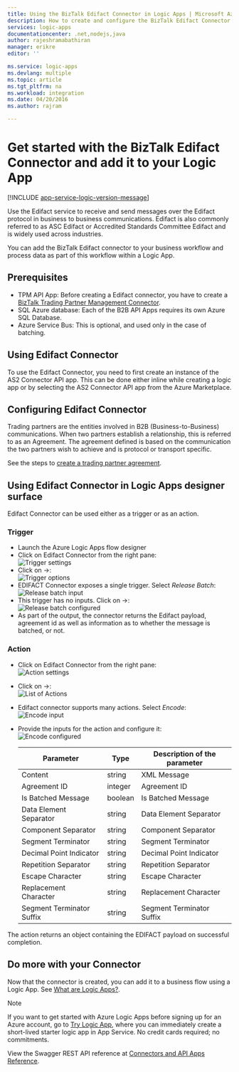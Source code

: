 ```yaml
---
title: Using the BizTalk Edifact Connector in Logic Apps | Microsoft Azure App Service
description: How to create and configure the BizTalk Edifact Connector or API app and use it in a logic app in Azure App Service
services: logic-apps
documentationcenter: .net,nodejs,java
author: rajeshramabathiran
manager: erikre
editor: ''

ms.service: logic-apps
ms.devlang: multiple
ms.topic: article
ms.tgt_pltfrm: na
ms.workload: integration
ms.date: 04/20/2016
ms.author: rajram

---
```

# Get started with the BizTalk Edifact Connector and add it to your Logic App
[!INCLUDE [app-service-logic-version-message](../../includes/app-service-logic-version-message.md)]

Use the Edifact service to receive and send messages over the Edifact protocol in business to business communications. Edifact is also commonly referred to as ASC Edifact or Accredited Standards Committee Edifact and is widely used across industries.

You can add the BizTalk Edifact connector to your business workflow and process data as part of this workflow within a Logic App. 

## Prerequisites
* TPM API App: Before creating a Edifact connector, you have to create a [BizTalk Trading Partner Management Connector](app-service-logic-connector-tpm.md).
* SQL Azure database: Each of the B2B API Apps requires its own Azure SQL Database.
* Azure Service Bus: This is optional, and used only in the case of batching.

## Using Edifact Connector
To use the Edifact Connector, you need to first create an instance of the AS2 Connector API app. This can be done either inline while creating a logic app or by selecting the AS2 Connector API app from the Azure Marketplace.

## Configuring Edifact Connector
Trading partners are the entities involved in B2B (Business-to-Business) communications. When two partners establish a relationship, this is referred to as an Agreement. The agreement defined is based on the communication the two partners wish to achieve and is protocol or transport specific.

See the steps to [create a trading partner agreement](app-service-logic-create-a-trading-partner-agreement.md).

## Using Edifact Connector in Logic Apps designer surface
Edifact Connector can be used either as a trigger or as an action.

### Trigger
* Launch the Azure Logic Apps flow designer
* Click on Edifact Connector from the right pane:  
  ![Trigger settings](./media/app-service-logic-connector-edifact/TriggerSettings.PNG)
* Click on ->:  
  ![Trigger options](./media/app-service-logic-connector-edifact/ListOfTriggers.PNG)
* EDIFACT Connector exposes a single trigger. Select *Release Batch*:  
  ![Release batch input](./media/app-service-logic-connector-edifact/ReleaseBatchTriggerInput.PNG)
* This trigger has no inputs. Click on ->:  
  ![Release batch configured](./media/app-service-logic-connector-edifact/ReleaseBatchTriggerConfigured.PNG)
* As part of the output, the connector returns the Edifact payload, agreement id as well as information as to whether the message is batched, or not.

### Action
* Click on Edifact Connector from the right pane:  
  ![Action settings](./media/app-service-logic-connector-edifact/ActionSettings.PNG)
* Click on ->:  
  ![List of Actions](./media/app-service-logic-connector-edifact/ListOfActions.PNG)
* Edifact connector supports many actions. Select *Encode*:  
  ![Encode input](./media/app-service-logic-connector-edifact/EncodeInput.PNG)
* Provide the inputs for the action and configure it:  
  ![Encode configured](./media/app-service-logic-connector-edifact/EncodeConfigured.PNG)
  
  | Parameter | Type | Description of the parameter |
  | --- | --- | --- |
  | Content |string |XML Message |
  | Agreement ID |integer |Agreement ID |
  | Is Batched Message |boolean |Is Batched Message |
  | Data Element Separator |string |Data Element Separator |
  | Component Separator |string |Component Separator |
  | Segment Terminator |string |Segment Terminator |
  | Decimal Point Indicator |string |Decimal Point Indicator |
  | Repetition Separator |string |Repetition Separator |
  | Escape Character |string |Escape Character |
  | Replacement Character |string |Replacement Character |
  | Segment Terminator Suffix |string |Segment Terminator Suffix |

The action returns an object containing the EDIFACT payload on successful completion.

## Do more with your Connector
Now that the connector is created, you can add it to a business flow using a Logic App. See [What are Logic Apps?](app-service-logic-what-are-logic-apps.md).

> [!NOTE]
> If you want to get started with Azure Logic Apps before signing up for an Azure account, go to [Try Logic App](https://tryappservice.azure.com/?appservice=logic), where you can immediately create a short-lived starter logic app in App Service. No credit cards required; no commitments.
> 
> 

View the Swagger REST API reference at [Connectors and API Apps Reference](http://go.microsoft.com/fwlink/p/?LinkId=529766).

<!--References -->
[1]: app-service-logic-connector-tpm.md
[2]: app-service-logic-create-a-trading-partner-agreement.md
[3]: ./media/app-service-logic-connector-edifact/TriggerSettings.PNG
[4]: ./media/app-service-logic-connector-edifact/ListOfTriggers.PNG
[5]: ./media/app-service-logic-connector-edifact/ReleaseBatchTriggerInput.PNG
[6]: ./media/app-service-logic-connector-edifact/ReleaseBatchTriggerConfigured.PNG
[7]: ./media/app-service-logic-connector-edifact/ActionSettings.PNG
[8]: ./media/app-service-logic-connector-edifact/ListOfActions.PNG
[9]: ./media/app-service-logic-connector-edifact/EncodeInput.PNG
[10]: ./media/app-service-logic-connector-edifact/EncodeConfigured.PNG
